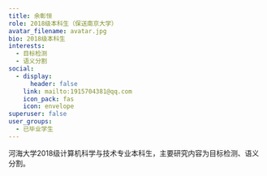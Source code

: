 ```yaml
---
title: 余彰恒
role: 2018级本科生（‌保送南京大学）
avatar_filename: avatar.jpg
bio: 2018级本科生
interests:
  - 目标检测
  - 语义分割
social:
  - display:
      header: false
    link: mailto:1915704381@qq.com
    icon_pack: fas
    icon: envelope
superuser: false
user_groups:
  - 已毕业学生
---
```

河海大学2018级计算机科学与技术专业本科生，主要研究内容为目标检测、语义分割。

